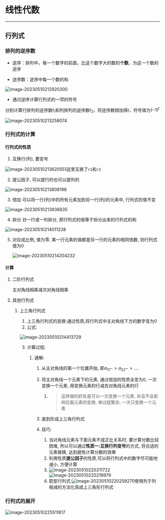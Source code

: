 # 线性代数

-----

## 行列式

### 排列的逆序数

-   逆序：排列中，每一个数字的前面，比这个数字大的数的**个数**，为这一个数的逆序

-   逆序数：逆序中每一个数的和

![image-20230510212920300](https://raw.githubusercontent.com/ProudCarrotG/tupian/Tu_Chuang/image-20230510212920300.png?token=AOTPXYW4AV6IEUVPEKT7S5LELOOWI)

-   通过逆序计算行列式的一项的符号

分别计算行排列的逆序数$t_1$和列排列的逆序数$t_2$，将逆序数相加得$t$，符号值为$(-1)^t$

![image-20230510213258074](https://raw.githubusercontent.com/ProudCarrotG/tupian/Tu_Chuang/image-20230510213258074.png?token=AOTPXYR5LDYJJ2SRKJPH7KTELOOWO)

### 行列式的计算

#### 行列式的性质

1.   互换行(列), 要变号

![image-20230510213620551](https://raw.githubusercontent.com/ProudCarrotG/tupian/Tu_Chuang/image-20230510213620551.png?token=AOTPXYSD24E36WKNGYTCMFTELOSMU)这里互换了`r1`和`r2`

2.   提公因子, 可以提行的也可以提列的

![image-20230510213808198](https://raw.githubusercontent.com/ProudCarrotG/tupian/Tu_Chuang/image-20230510213808198.png?token=AOTPXYXVJUZMA6VX6CZA3WDELOSMY)

3.   倍加 可以将一行(列)中的所有元素加到另一行(列)的元素中, 行列式的值不变

![image-20230510213936835](https://raw.githubusercontent.com/ProudCarrotG/tupian/Tu_Chuang/image-20230510213936835.png?token=AOTPXYT25N3TEDYC6Z3KLL3ELOSM4)

4.   拆分 对一行或一列拆分, 原行列式的值等于拆分出来的行列式的和

![image-20230510214011238](https://raw.githubusercontent.com/ProudCarrotG/tupian/Tu_Chuang/image-20230510214011238.png?token=AOTPXYRFJTYPGVEAI3C6E6TELOSM6)

5.   对应成比例, 值为零. 某一行元素的值都是另一行的元素的相同倍数, 则行列式值为0

     ![image-20230510214204232](https://raw.githubusercontent.com/ProudCarrotG/tupian/Tu_Chuang/image-20230510214204232.png?token=AOTPXYRRTB5HIUGPECYQE73ELOSNC)

#### 计算

1.   二阶行列式

     主对角线相乘减次对角线相乘

2.   其他行列式

     1.   上三角行列式

          1.   上三角行列式的变换:通过性质,将行列式中主对角线下方的数字变为0
          2.   公式: 

          ![image-20230510214413729](https://raw.githubusercontent.com/ProudCarrotG/tupian/Tu_Chuang/image-20230510214413729.png?token=AOTPXYUGYHE47T6WSVGZIYTELOSNG)

          3.   计算过程:

               1.   通解:

                    1.   从主对角线的第一个位置开始, 即$a_{11} -> a_{22} -> ....$

                    2.   将主对角线一个元素下的元素, 通过倍加的性质全变为0, 一次变换一个元素, 用变换元素的行减去对角线元素的行

                         1.   >   这样做的好处是可以一次变换一个元素, 并且不会影响后面元素的变换, 单过程繁杂, 一次只变换一个元素

                    3.   直到形成上三角行列式

                    4.   技巧:

                         1.   当对角线元素与下面元素不成正比关系时, 要计算分数比较困难, 所以可以通过**性质一:互换行列变号**的方式, 将合适的元素替换, 达到避免计算分数的效果
                         2.   利用性质**提公因子**的性质,可以将行列式中的数字尽可能地减小, 方便计算
                         3.   ![image-20230510220211722](https://raw.githubusercontent.com/ProudCarrotG/tupian/Tu_Chuang/image-20230510220211722.png?token=AOTPXYSDZKHUM3PRXCXLTSLELOSNQ)![image-20230510220219979](https://raw.githubusercontent.com/ProudCarrotG/tupian/Tu_Chuang/image-20230510220219979.png?token=AOTPXYUDGIKN5HKHWZTXHUDELOSNW)[]()
                         4.   箭型行列式:![image-20230510220259270](https://raw.githubusercontent.com/ProudCarrotG/tupian/Tu_Chuang/image-20230510220259270.png?token=AOTPXYRH6COKB7CZTBXIENTELOSN2)使用列于列相减的方法化简成上三角形行列式

### 行列式的展开

![image-20230510225511817](https://cdn.jsdelivr.net/gh/ProudCarrotG/tuChuang/image-20230510225511817.png)
